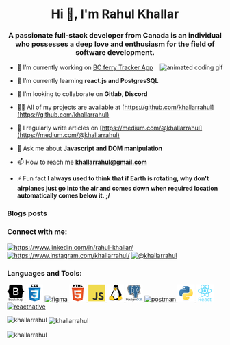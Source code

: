 
<h1 align="center">Hi 👋, I'm Rahul Khallar</h1>
<h3 align="center">A passionate full-stack developer from Canada is an individual who possesses a deep love and enthusiasm for the field of software development.</h3>
<img align="right" src="https://media1.giphy.com/media/26tn33aiTi1jkl6H6/giphy.gif" alt="animated coding gif"/>

- 🔭 I’m currently working on [BC ferry Tracker App](https://github.com/khallarrahul/phase-1-finalProject-BC-Ferries-consumer-information)

- 🌱 I’m currently learning **react.js and PostgresSQL**

- 👯 I’m looking to collaborate on **Gitlab, Discord**

- 👨‍💻 All of my projects are available at [https://github.com/khallarrahul](https://github.com/khallarrahul)

- 📝 I regularly write articles on [https://medium.com/@khallarrahul](https://medium.com/@khallarrahul)

- 💬 Ask me about **Javascript and DOM manipulation**

- 📫 How to reach me **khallarrahul@gmail.com**

- ⚡ Fun fact **I always used to think that if Earth is rotating, why don't airplanes just go into the air and comes down when required location automatically comes below it. ;/**

### Blogs posts
<!-- BLOG-POST-LIST:START -->
<!-- BLOG-POST-LIST:END -->

<h3 align="left">Connect with me:</h3>
<p align="left">
<a href="https://linkedin.com/in/rahul-khallar/" target="blank"><img align="center" src="https://raw.githubusercontent.com/rahuldkjain/github-profile-readme-generator/master/src/images/icons/Social/linked-in-alt.svg" alt="https://www.linkedin.com/in/rahul-khallar/" height="30" width="40" /></a>
<a href="https://instagram.com/khallarrahul/" target="blank"><img align="center" src="https://raw.githubusercontent.com/rahuldkjain/github-profile-readme-generator/master/src/images/icons/Social/instagram.svg" alt="https://www.instagram.com/khallarrahul/" height="30" width="40" /></a>
<a href="https://medium.com/@khallarrahul" target="blank"><img align="center" src="https://raw.githubusercontent.com/rahuldkjain/github-profile-readme-generator/master/src/images/icons/Social/medium.svg" alt="@khallarrahul" height="30" width="40" /></a>
</p>

<h3 align="left">Languages and Tools:</h3>
<p align="left"> <a href="https://getbootstrap.com" target="_blank" rel="noreferrer"> <img src="https://raw.githubusercontent.com/devicons/devicon/master/icons/bootstrap/bootstrap-plain-wordmark.svg" alt="bootstrap" width="40" height="40"/> </a> <a href="https://www.w3schools.com/css/" target="_blank" rel="noreferrer"> <img src="https://raw.githubusercontent.com/devicons/devicon/master/icons/css3/css3-original-wordmark.svg" alt="css3" width="40" height="40"/> </a> <a href="https://www.figma.com/" target="_blank" rel="noreferrer"> <img src="https://www.vectorlogo.zone/logos/figma/figma-icon.svg" alt="figma" width="40" height="40"/> </a> <a href="https://www.w3.org/html/" target="_blank" rel="noreferrer"> <img src="https://raw.githubusercontent.com/devicons/devicon/master/icons/html5/html5-original-wordmark.svg" alt="html5" width="40" height="40"/> </a> <a href="https://developer.mozilla.org/en-US/docs/Web/JavaScript" target="_blank" rel="noreferrer"> <img src="https://raw.githubusercontent.com/devicons/devicon/master/icons/javascript/javascript-original.svg" alt="javascript" width="40" height="40"/> </a> <a href="https://www.linux.org/" target="_blank" rel="noreferrer"> <img src="https://raw.githubusercontent.com/devicons/devicon/master/icons/linux/linux-original.svg" alt="linux" width="40" height="40"/> </a> <a href="https://www.postgresql.org" target="_blank" rel="noreferrer"> <img src="https://raw.githubusercontent.com/devicons/devicon/master/icons/postgresql/postgresql-original-wordmark.svg" alt="postgresql" width="40" height="40"/> </a> <a href="https://postman.com" target="_blank" rel="noreferrer"> <img src="https://www.vectorlogo.zone/logos/getpostman/getpostman-icon.svg" alt="postman" width="40" height="40"/> </a> <a href="https://www.python.org" target="_blank" rel="noreferrer"> <img src="https://raw.githubusercontent.com/devicons/devicon/master/icons/python/python-original.svg" alt="python" width="40" height="40"/> </a> <a href="https://reactjs.org/" target="_blank" rel="noreferrer"> <img src="https://raw.githubusercontent.com/devicons/devicon/master/icons/react/react-original-wordmark.svg" alt="react" width="40" height="40"/> </a> <a href="https://reactnative.dev/" target="_blank" rel="noreferrer"> <img src="https://reactnative.dev/img/header_logo.svg" alt="reactnative" width="40" height="40"/> </a> </p>

<p><img align="left" src="https://github-readme-stats.vercel.app/api/top-langs?username=khallarrahul&show_icons=true&locale=en&layout=compact" alt="khallarrahul" /></p>

<p>&nbsp;<img align="center" src="https://github-readme-stats.vercel.app/api?username=khallarrahul&show_icons=true&locale=en" alt="khallarrahul" /></p>

<p><img align="center" src="https://github-readme-streak-stats.herokuapp.com/?user=khallarrahul&" alt="khallarrahul" /></p>

